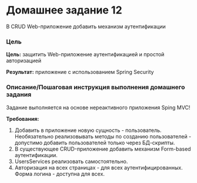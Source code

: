 # Домашнее задание 12
В CRUD Web-приложение добавить механизм аутентификации

### Цель

**Цель:** защитить Web-приложение аутентификацией и простой авторизацией

**Результат:** приложение с использованием Spring Security

### Описание/Пошаговая инструкция выполнения домашнего задания
Задание выполняется на основе нереактивного приложения Sping MVC!

**Требования:**

1. Добавить в приложение новую сущность - пользователь. Необязательно реализовывать методы по созданию пользователей - допустимо добавить пользователей только через БД-скрипты.
2. В существующее CRUD-приложение добавить механизм Form-based аутентификации.
3. UsersServices реализовать самостоятельно.
4. Авторизация на всех страницах - для всех аутентифицированных. Форма логина - доступна для всех.
